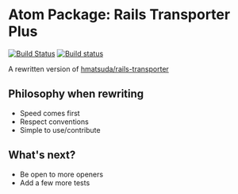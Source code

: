 # Atom Package: Rails Transporter Plus

[![Build Status](https://travis-ci.org/aidistan/atom-rails-transporter-plus.svg)](https://travis-ci.org/aidistan/atom-rails-transporter-plus)
[![Build status](https://ci.appveyor.com/api/projects/status/d93c28ojr5v7mj0u?svg=true)](https://ci.appveyor.com/project/aidistan/atom-rails-transporter-plus)

A rewritten version of [hmatsuda/rails-transporter](https://github.com/hmatsuda/rails-transporter)

## Philosophy when rewriting

- Speed comes first
- Respect conventions
- Simple to use/contribute

## What's next?

- Be open to more openers
- Add a few more tests
